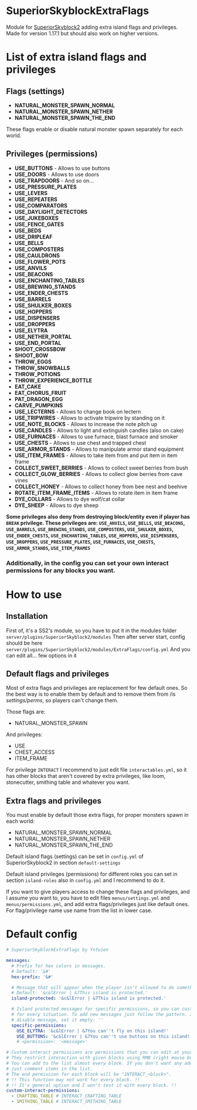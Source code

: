 # SuperiorSkyblockExtraFlags
Module for [SuperiorSkyblock2](https://github.com/BG-Software-LLC/SuperiorSkyblock2) adding extra island flags and privileges. Made for version 1.17.1 but should also work on higher versions.

# List of extra island flags and privileges
## Flags (settings)
- **NATURAL_MONSTER_SPAWN_NORMAL**
- **NATURAL_MONSTER_SPAWN_NETHER**
- **NATURAL_MONSTER_SPAWN_THE_END**

These flags enable or disable natural monster spawn separately for each world.

## Privileges (permissions)
- **USE_BUTTONS** - Allows to use buttons
- **USE_DOORS** - Allows to use doors
- **USE_TRAPDOORS** - And so on...
- **USE_PRESSURE_PLATES**
- **USE_LEVERS**
- **USE_REPEATERS**
- **USE_COMPARATORS**
- **USE_DAYLIGHT_DETECTORS**
- **USE_JUKEBOXES**
- **USE_FENCE_GATES**
- **USE_BEDS**
- **USE_DRIPLEAF**
- **USE_BELLS**
- **USE_COMPOSTERS**
- **USE_CAULDRONS**
- **USE_FLOWER_POTS**
- **USE_ANVILS**
- **USE_BEACONS**
- **USE_ENCHANTING_TABLES**
- **USE_BREWING_STANDS**
- **USE_ENDER_CHESTS**
- **USE_BARRELS**
- **USE_SHULKER_BOXES**
- **USE_HOPPERS**
- **USE_DISPENSERS**
- **USE_DROPPERS**
- **USE_ELYTRA**
- **USE_NETHER_PORTAL**
- **USE_END_PORTAL**
- **SHOOT_CROSSBOW**
- **SHOOT_BOW**
- **THROW_EGGS**
- **THROW_SNOWBALLS**
- **THROW_POTIONS**
- **THROW_EXPERIENCE_BOTTLE**
- **EAT_CAKE**
- **EAT_CHORUS_FRUIT**
- **PAT_DRAGON_EGG**
- **CARVE_PUMPKINS**
- **USE_LECTERNS** - Allows to change book on lectern
- **USE_TRIPWIRES** - Allows to activate tripwire by standing on it
- **USE_NOTE_BLOCKS** - Allows to increase the note pitch up
- **USE_CANDLES** - Allows to light and extinguish candles (also on cake)
- **USE_FURNACES** - Allows to use furnace, blast furnace and smoker
- **USE_CHESTS** - Allows to use chest and trapped chest
- **USE_ARMOR_STANDS** - Allows to manipulate armor stand equipment
- **USE_ITEM_FRAMES** - Allows to take item from and put item in item frame
- **COLLECT_SWEET_BERRIES** - Allows to collect sweet berries from bush
- **COLLECT_GLOW_BERRIES** - Allows to collect glow berries from cave vines
- **COLLECT_HONEY** - Allows to collect honey from bee nest and beehive
- **ROTATE_ITEM_FRAME_ITEMS** - Allows to rotate item in item frame
- **DYE_COLLARS** - Allows to dye wolf/cat collar
- **DYE_SHEEP** - Allows to dye sheep

**Some privileges also deny from destroying block/entity even if player has `BREAK` privilege. These privileges are: `USE_ANVILS`, `USE_BELLS`, `USE_BEACONS`, `USE_BARRELS`, `USE_BREWING_STANDS`, `USE_COMPOSTERS`, `USE_SHULKER_BOXES`, `USE_ENDER_CHESTS`, `USE_ENCHANTING_TABLES`, `USE_HOPPERS`, `USE_DISPENSERS`, `USE_DROPPERS`, `USE_PRESSURE_PLATES`, `USE_FURNACES`, `USE_CHESTS`, `USE_ARMOR_STANDS`, `USE_ITEM_FRAMES`**

### Additionally, in the config you can set your own interact permissions for any blocks you want.

# How to use
## Installation
First of, it's a SS2's module, so you have to put it in the modules folder
`server/plugins/SuperiorSkyblock2/modules`
Then after server start, config should be here
`server/plugins/SuperiorSkyblock2/modules/ExtraFlags/config.yml`
And you can edit all... few options in it 

## Default flags and privileges
Most of extra flags and privileges are replacement for few default ones. So the best way is to enable them by default and to remove them from /is _settings/perms_, so players can't change them.

Those flags are:
- NATURAL_MONSTER_SPAWN

And privileges:
- USE
- CHEST_ACCESS
- ITEM_FRAME

For privilege `INTERACT` I recommend to just edit file `interactables.yml`, so it has other blocks that aren't covered by extra privileges, like loom, stonecutter, smithing table and whatever you want.

## Extra flags and privileges
You must enable by default those extra flags, for proper monsters spawn in each world:
- NATURAL_MONSTER_SPAWN_NORMAL
- NATURAL_MONSTER_SPAWN_NETHER
- NATURAL_MONSTER_SPAWN_THE_END

Default island flags (settings) can be set in `config.yml` of SuperiorSkyblock2 in section `default-settings`

Default island privileges (permissions) for different roles you can set in section `island-roles` also in `config.yml` and I recommend to do it.

If you want to give players access to change these flags and privileges, and I assume you want to, you have to edit files `menus/settings.yml` and `menus/permissions.yml`, and add extra flags/privileges just like default ones. For flag/privilege name use name from the list in lower case.

# Default config
```yml
# SuperiorSkyblockExtraFlags by Ynfuien

messages:
  # Prefix for hex colors in messages.
  # Default: '&#'
  hex-prefix: '&#'

  # Message that will appear when the player isn't allowed to do something on island.
  # Default: '&c&lError | &7This island is protected.'
  island-protected: '&c&lError | &7This island is protected.'

  # Island protected messages for specific permissions, so you can customize messages
  # for every situation. To add new messages just follow the pattern. If you want to
  # disable message, set it empty: ''
  specific-permissions:
    USE_ELYTRA: '&c&lError | &7You can''t fly on this island!'
    USE_BUTTONS: '&c&lError | &7You can''t use buttons on this island!'
    # <permission>: '<message>'

# Custom interact permissions are permissions that you can edit at your own will.
# They restrict interaction with given blocks using RMB (right mouse button).
# You can add to the list almost every block. If you don't want any additional permissions,
# just comment items in the list.
# The end permission for each block will be "INTERACT_<block>".
# !! This function may not work for every block. !!
# !! It's general option and I won't test it with every block. !!
custom-interact-permissions:
  - CRAFTING_TABLE # INTERACT_CRAFTING_TABLE
  - SMITHING_TABLE # INTERACT_SMITHING_TABLE
```